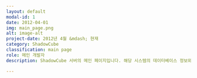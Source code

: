 ```yaml
---
layout: default
modal-id: 1
date: 2012-04-01
img: main_page.png
alt: image-alt
project-date: 2012년 4월 &mdash; 현재
category: ShadowCube
classification: main page
role: 메인 개발자
description: ShadowCube 서버의 메인 페이지입니다. 해당 시스템의 데이터베이스 정보와 디스크 사용량, ShadowCube 에서 사용하는 인증서 발급정보 및 도메인 라이선스 정보를 한 눈에 볼 수 있게 구성하였습니다.

---
```


